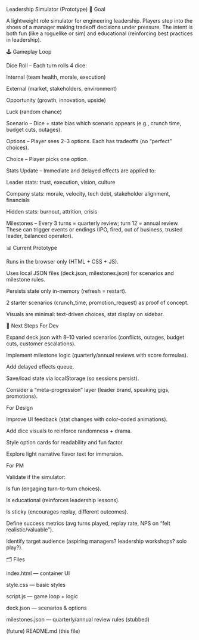 Leadership Simulator (Prototype)
🎯 Goal

A lightweight role simulator for engineering leadership.
Players step into the shoes of a manager making tradeoff decisions under pressure.
The intent is both fun (like a roguelike or sim) and educational (reinforcing best practices in leadership).

🕹 Gameplay Loop

Dice Roll – Each turn rolls 4 dice:

Internal (team health, morale, execution)

External (market, stakeholders, environment)

Opportunity (growth, innovation, upside)

Luck (random chance)

Scenario – Dice + state bias which scenario appears (e.g., crunch time, budget cuts, outages).

Options – Player sees 2–3 options.
Each has tradeoffs (no “perfect” choices).

Choice – Player picks one option.

Stats Update – Immediate and delayed effects are applied to:

Leader stats: trust, execution, vision, culture

Company stats: morale, velocity, tech debt, stakeholder alignment, financials

Hidden stats: burnout, attrition, crisis

Milestones – Every 3 turns = quarterly review; turn 12 = annual review.
These can trigger events or endings (IPO, fired, out of business, trusted leader, balanced operator).

📊 Current Prototype

Runs in the browser only (HTML + CSS + JS).

Uses local JSON files (deck.json, milestones.json) for scenarios and milestone rules.

Persists state only in-memory (refresh = restart).

2 starter scenarios (crunch_time, promotion_request) as proof of concept.

Visuals are minimal: text-driven choices, stat display on sidebar.

🚧 Next Steps
For Dev

Expand deck.json with 8–10 varied scenarios (conflicts, outages, budget cuts, customer escalations).

Implement milestone logic (quarterly/annual reviews with score formulas).

Add delayed effects queue.

Save/load state via localStorage (so sessions persist).

Consider a “meta-progression” layer (leader brand, speaking gigs, promotions).

For Design

Improve UI feedback (stat changes with color-coded animations).

Add dice visuals to reinforce randomness + drama.

Style option cards for readability and fun factor.

Explore light narrative flavor text for immersion.

For PM

Validate if the simulator:

Is fun (engaging turn-to-turn choices).

Is educational (reinforces leadership lessons).

Is sticky (encourages replay, different outcomes).

Define success metrics (avg turns played, replay rate, NPS on “felt realistic/valuable”).

Identify target audience (aspiring managers? leadership workshops? solo play?).

🗂 Files

index.html — container UI

style.css — basic styles

script.js — game loop + logic

deck.json — scenarios & options

milestones.json — quarterly/annual review rules (stubbed)

(future) README.md (this file)
